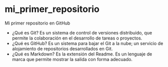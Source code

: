 # mi_primer_repositorio
Mi primer repositorio en GitHub

* ¿Qué es Git? 
Es un sistema de control de versiones distribuido, que permite la colaboración en el desarrollo de tareas o proyectos.
* ¿Qué es GitHub?
Es un sistema para bajar el Git a la nube; un servicio de alojamiento de repositorios desarrollados en Git.
* ¿Qué es Markdown?
Es la extensión del Readme. Es un lenguaje de marca que permite mostrar la salida con forma adecuado.
